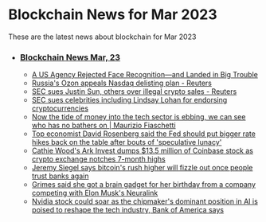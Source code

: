 # Blockchain News for Mar 2023
These are the latest news about blockchain for Mar 2023
- ### [Blockchain News Mar, 23](./23)
    - [A US Agency Rejected Face Recognition—and Landed in Big Trouble](https://www.wired.com/story/a-us-agency-rejected-face-recognition-and-landed-in-big-trouble/) 
    - [Russia's Ozon appeals Nasdaq delisting plan - Reuters](https://consent.google.com/ml?continue=https://news.google.com/rss/articles/CBMiWWh0dHBzOi8vd3d3LnJldXRlcnMuY29tL3RlY2hub2xvZ3kvcnVzc2lhcy1vem9uLWFwcGVhbHMtbmFzZGFxLWRlbGlzdGluZy1wbGFuLTIwMjMtMDMtMjIv0gEA?oc%3D5&gl=FR&hl=en-US&cm=2&pc=n&src=1) 
    - [SEC sues Justin Sun, others over illegal crypto sales - Reuters](https://consent.google.com/ml?continue=https://news.google.com/rss/articles/CBMiXmh0dHBzOi8vd3d3LnJldXRlcnMuY29tL2xlZ2FsL3NlYy1zdWVzLWp1c3Rpbi1zdW4tb3RoZXJzLW92ZXItaWxsZWdhbC1jcnlwdG8tc2FsZXMtMjAyMy0wMy0yMi_SAQA?oc%3D5&gl=FR&hl=en-US&cm=2&pc=n&src=1) 
    - [SEC sues celebrities including Lindsay Lohan for endorsing cryptocurrencies](https://www.theguardian.com/technology/2023/mar/22/sec-sues-celebrities-cryptocurrencies-lindsay-lohan-tron) 
    - [Now the tide of money into the tech sector is ebbing, we can see who has no bathers on | Maurizio Fiaschetti](https://www.theguardian.com/commentisfree/2023/mar/22/money-technology-sector-interest-rates-startups-svb) 
    - [Top economist David Rosenberg said the Fed should put bigger rate hikes back on the table after bouts of 'speculative lunacy'](https://markets.businessinsider.com/news/stocks/david-rosenberg-top-economist-stock-market-news-fed-interest-rates-2023-3) 
    - [Cathie Wood's Ark Invest dumps $13.5 million of Coinbase stock as crypto exchange notches 7-month highs](https://markets.businessinsider.com/news/stocks/stock-market-picks-cathie-woods-ark-invest-coinbase-crypto-exchange-2023-3) 
    - [Jeremy Siegel says bitcoin's rush higher will fizzle out once people trust banks again](https://markets.businessinsider.com/news/currencies/jeremy-siegel-bitcoin-crypto-rally-will-fade-banking-crisis-2023-3) 
    - [Grimes said she got a brain gadget for her birthday from a company competing with Elon Musk's Neuralink](https://www.businessinsider.com/grimes-birthday-brain-gadget-neurosity-elon-musk-neuralink-competitor-2023-3) 
    - [Nvidia stock could soar as the chipmaker's dominant position in AI is poised to reshape the tech industry, Bank of America says](https://markets.businessinsider.com/news/stocks/nvidia-stock-price-target-ai-llm-tech-artificial-intelligence-stocks-2023-3) 
